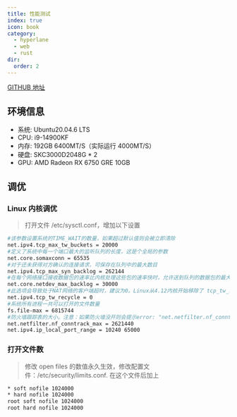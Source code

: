 ```yaml
---
title: 性能测试
index: true
icon: book
category:
  - hyperlane
  - web
  - rust
dir:
  order: 2
---
```


<Share colorful />

[GITHUB 地址](https://github.com/ltpp-universe/web-server-pressure-measurement)

## 环境信息

- 系统: Ubuntu20.04.6 LTS
- CPU: i9-14900KF
- 内存: 192GB 6400MT/S（实际运行 4000MT/S）
- 硬盘: SKC3000D2048G \* 2
- GPU: AMD Radeon RX 6750 GRE 10GB

## 调优

### Linux 内核调优

> 打开文件 /etc/sysctl.conf，增加以下设置

```sh
#该参数设置系统的TIME_WAIT的数量，如果超过默认值则会被立即清除
net.ipv4.tcp_max_tw_buckets = 20000
#定义了系统中每一个端口最大的监听队列的长度，这是个全局的参数
net.core.somaxconn = 65535
#对于还未获得对方确认的连接请求，可保存在队列中的最大数目
net.ipv4.tcp_max_syn_backlog = 262144
#在每个网络接口接收数据包的速率比内核处理这些包的速率快时，允许送到队列的数据包的最大数目
net.core.netdev_max_backlog = 30000
#此选项会导致处于NAT网络的客户端超时，建议为0。Linux从4.12内核开始移除了 tcp_tw_recycle 配置，如果报错"No such file or directory"请忽略
net.ipv4.tcp_tw_recycle = 0
#系统所有进程一共可以打开的文件数量
fs.file-max = 6815744
#防火墙跟踪表的大小。注意：如果防火墙没开则会提示error: "net.netfilter.nf_conntrack_max" is an unknown key，忽略即可
net.netfilter.nf_conntrack_max = 2621440
net.ipv4.ip_local_port_range = 10240 65000
```

### 打开文件数

> 修改 open files 的数值永久生效，修改配置文件：/etc/security/limits.conf. 在这个文件后加上

```sh
* soft nofile 1024000
* hard nofile 1024000
root soft nofile 1024000
root hard nofile 1024000
```

<Bottom />
